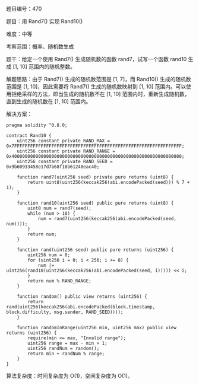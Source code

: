 题目编号：470

题目：用 Rand7() 实现 Rand10()

难度：中等

考察范围：概率、随机数生成

题干：给定一个使用 Rand7() 生成随机数的函数 rand7，试写一个函数 rand10 生成 [1, 10] 范围内的随机整数。

解题思路：由于 Rand7() 生成的随机数范围是 [1, 7]，而 Rand10() 生成的随机数范围是 [1, 10]，因此需要将 Rand7() 生成的随机数映射到 [1, 10] 范围内。可以使用拒绝采样的方法，即当生成的随机数不在 [1, 10] 范围内时，重新生成随机数，直到生成的随机数在 [1, 10] 范围内。

解决方案：

```
pragma solidity ^0.8.0;

contract Rand10 {
    uint256 constant private RAND_MAX = 0x7FFFFFFFFFFFFFFFFFFFFFFFFFFFFFFFFFFFFFFFFFFFFFFFFFFFFFFFFFFFFFFF;
    uint256 constant private RAND_RANGE = 0x4000000000000000000000000000000000000000000000000000000000000000;
    uint256 constant private RAND_SEED = 0x9b60933458e17d7b68f18b61248eac40;

    function rand7(uint256 seed) private pure returns (uint8) {
        return uint8(uint256(keccak256(abi.encodePacked(seed))) % 7 + 1);
    }

    function rand10(uint256 seed) public pure returns (uint8) {
        uint8 num = rand7(seed);
        while (num > 10) {
            num = rand7(uint256(keccak256(abi.encodePacked(seed, num))));
        }
        return num;
    }

    function rand(uint256 seed) public pure returns (uint256) {
        uint256 num = 0;
        for (uint256 i = 0; i < 256; i += 8) {
            num |= uint256(rand10(uint256(keccak256(abi.encodePacked(seed, i))))) << i;
        }
        return num % RAND_RANGE;
    }

    function random() public view returns (uint256) {
        return rand(uint256(keccak256(abi.encodePacked(block.timestamp, block.difficulty, msg.sender, RAND_SEED))));
    }

    function randomInRange(uint256 min, uint256 max) public view returns (uint256) {
        require(min <= max, "Invalid range");
        uint256 range = max - min + 1;
        uint256 randNum = random();
        return min + randNum % range;
    }
}
```

算法复杂度：时间复杂度为 O(1)，空间复杂度为 O(1)。